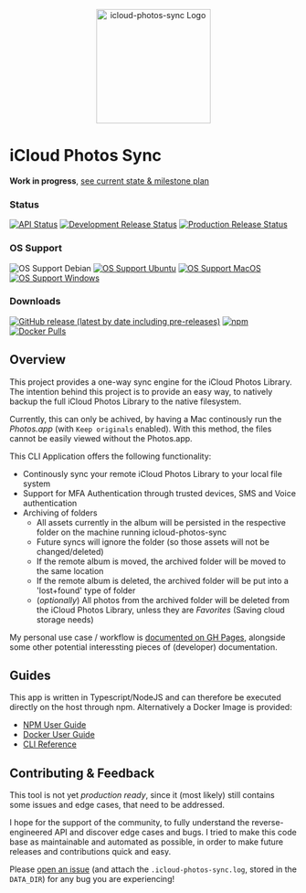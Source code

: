 <p align="center">
  <a href="https://steilerdev.github.io/icloud-photos-sync/">
    <img alt="icloud-photos-sync Logo" width="200px" src="https://steilerdev.github.io/icloud-photos-sync/assets/icloud-photos-sync.svg">
  </a>
  <h1>iCloud Photos Sync</h1>
  <p><b>Work in progress</b>, <a href="https://steilerdev.github.io/icloud-photos-sync/dev/milestone-plan/">see current state & milestone plan</a></p>
</p>

### Status
[![API Status](https://img.shields.io/github/workflow/status/steilerDev/icloud-photos-sync/API%20Test?label=API%20Status&style=for-the-badge)](https://github.com/steilerDev/icloud-photos-sync/actions/workflows/api-test.yml)
[![Development Release Status](https://img.shields.io/github/workflow/status/steilerDev/icloud-photos-sync/Development%20Release?label=Dev%20Release&style=for-the-badge)](https://github.com/steilerDev/icloud-photos-sync/actions/workflows/dev-release.yml)
[![Production Release Status](https://img.shields.io/github/workflow/status/steilerDev/icloud-photos-sync/Production%20Release?label=Prod%20Release&style=for-the-badge)](https://github.com/steilerDev/icloud-photos-sync/actions/workflows/prod-release.yml)

### OS Support
![OS Support Debian](https://img.shields.io/static/v1?label=Debian-11&message=Dev%20Platform&color=informational&style=for-the-badge)
[![OS Support Ubuntu](https://img.shields.io/static/v1?label=Ubuntu-latest&message=Unit%20Test&color=success&style=for-the-badge)](https://github.com/actions/runner-images#available-images)
[![OS Support MacOS](https://img.shields.io/static/v1?label=MacOS-latest&message=Unit%20Test&color=success&style=for-the-badge)](https://github.com/actions/runner-images#available-images)
[![OS Support Windows](https://img.shields.io/static/v1?label=Windows-latest&message=Skipped&color=inactive&style=for-the-badge)](https://github.com/actions/runner-images#available-images)

### Downloads
[![GitHub release (latest by date including pre-releases)](https://img.shields.io/github/v/release/steilerdev/icloud-photos-sync?include_prereleases&style=for-the-badge)](https://github.com/steilerDev/icloud-photos-sync/releases)
[![npm](https://img.shields.io/npm/dm/icloud-photos-sync?label=npm%20downloads&style=for-the-badge)](https://www.npmjs.com/package/icloud-photos-sync)
[![Docker Pulls](https://img.shields.io/docker/pulls/steilerdev/icloud-photos-sync?style=for-the-badge)](https://hub.docker.com/r/steilerdev/icloud-photos-sync)

## Overview
This project provides a one-way sync engine for the iCloud Photos Library. The intention behind this project is to provide an easy way, to natively backup the full iCloud Photos Library to the native filesystem.

Currently, this can only be achived, by having a Mac continously run the *Photos.app* (with `Keep originals` enabled). With this method, the files cannot be easily viewed without the Photos.app.

This CLI Application offers the following functionality:

  - Continously sync your remote iCloud Photos Library to your local file system
  - Support for MFA Authentication through trusted devices, SMS and Voice authentication
  - Archiving of folders
    - All assets currently in the album will be persisted in the respective folder on the machine running icloud-photos-sync
    - Future syncs will ignore the folder (so those assets will not be changed/deleted)
    - If the remote album is moved, the archived folder will be moved to the same location
    - If the remote album is deleted, the archived folder will be put into a 'lost+found' type of folder
    - (*optionally*) All photos from the archived folder will be deleted from the iCloud Photos Library, unless they are *Favorites* (Saving cloud storage needs)

My personal use case / workflow is [documented on GH Pages](https://steilerdev.github.io/icloud-photos-sync/dev/motivation/), alongside some other potential interessting pieces of (developer) documentation.

## Guides
This app is written in Typescript/NodeJS and can therefore be executed directly on the host through npm. Alternatively a Docker Image is provided:

  - [NPM User Guide](https://steilerdev.github.io/icloud-photos-sync/user-guides/npm/)
  - [Docker User Guide](https://steilerdev.github.io/icloud-photos-sync/user-guides/docker/)
  - [CLI Reference](https://steilerdev.github.io/icloud-photos-sync/user-guides/cli/)

## Contributing & Feedback
This tool is not yet *production ready*, since it (most likely) still contains some issues and edge cases, that need to be addressed.

I hope for the support of the community, to fully understand the reverse-engineered API and discover edge cases and bugs. I tried to make this code base as maintainable and automated as possible, in order to make future releases and contributions quick and easy.

Please [open an issue](https://github.com/steilerDev/icloud-photos-sync/issues/new) (and attach the `.icloud-photos-sync.log`, stored in the `DATA_DIR`) for any bug you are experiencing!